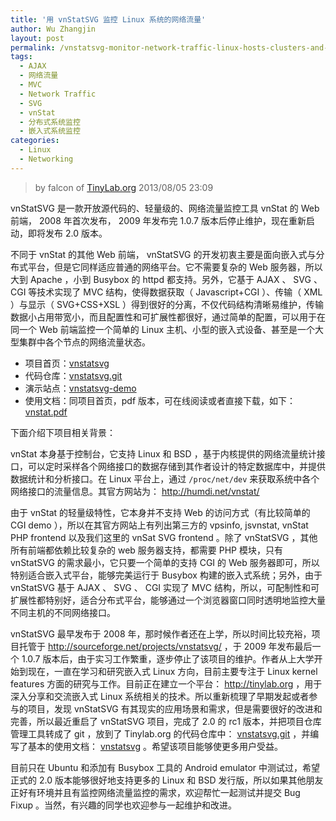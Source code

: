 ```yaml
---
title: '用 vnStatSVG 监控 Linux 系统的网络流量'
author: Wu Zhangjin
layout: post
permalink: /vnstatsvg-monitor-network-traffic-linux-hosts-clusters-and-even-embedded-devices/
tags:
  - AJAX
  - 网络流量
  - MVC
  - Network Traffic
  - SVG
  - vnStat
  - 分布式系统监控
  - 嵌入式系统监控
categories:
  - Linux
  - Networking
---
```


> by falcon of [TinyLab.org][1]
> 2013/08/05 23:09

vnStatSVG 是一款开放源代码的、轻量级的、网络流量监控工具 vnStat 的 Web  前端， 2008 年首次发布， 2009 年发布完 1.0.7 版本后停止维护，现在重新启动，即将发布 2.0 版本。

不同于 vnStat 的其他 Web 前端， vnStatSVG 的开发初衷主要是面向嵌入式与分布式平台，但是它同样适应普通的网络平台。它不需要复杂的 Web 服务器，所以大到 Apache ，小到 Busybox 的 httpd 都支持。另外，它基于 AJAX 、 SVG 、 CGI 等技术实现了 MVC 结构，使得数据获取（ Javascript+CGI ）、传输（ XML ）与显示（ SVG+CSS+XSL ）得到很好的分离，不仅代码结构清晰易维护，传输数据小占用带宽小，而且配置性和可扩展性都很好，通过简单的配置，可以用于在同一个 Web 前端监控一个简单的 Linux 主机、小型的嵌入式设备、甚至是一个大型集群中各个节点的网络流量状态。

  * 项目首页：[vnstatsvg][2]
  * 代码仓库：[vnstatsvg.git][3]
  * 演示站点：[vnstatsvg-demo][4]
  * 使用文档：同项目首页，pdf 版本，可在线阅读或者直接下载，如下：[vnstat.pdf](https://github.com/tinyclub/vnstatsvg/raw/master/doc/vnstatsvg.pdf)

下面介绍下项目相关背景：

vnStat 本身基于控制台，它支持 Linux 和 BSD ，基于内核提供的网络流量统计接口，可以定时采样各个网络接口的数据存储到其作者设计的特定数据库中，并提供数据统计和分析接口。在 Linux 平台上，通过 `/proc/net/dev` 来获取系统中各个网络接口的流量信息。其官方网站为： <http://humdi.net/vnstat/> 

由于 vnStat 的轻量级特性，它本身并不支持 Web 的访问方式（有比较简单的 CGI demo ），所以在其官方网站上有列出第三方的 vpsinfo, jsvnstat, vnStat PHP frontend 以及我们这里的 vnSat SVG frontend 。除了 vnStatSVG ，其他所有前端都依赖比较复杂的 web 服务器支持，都需要 PHP 模块，只有 vnStatSVG 的需求最小，它只要一个简单的支持 CGI 的 Web 服务器即可，所以特别适合嵌入式平台，能够完美运行于 Busybox 构建的嵌入式系统；另外，由于 vnStatSVG 基于 AJAX 、 SVG 、 CGI 实现了 MVC 结构，所以，可配制性和可扩展性都特别好，适合分布式平台，能够通过一个浏览器窗口同时透明地监控大量不同主机的不同网络接口。

vnStatSVG 最早发布于 2008 年，那时候作者还在上学，所以时间比较充裕，项目托管于 <http://sourceforge.net/projects/vnstatsvg/> ，于 2009 年发布最后一个 1.0.7 版本后，由于实习工作繁重，逐步停止了该项目的维护。作者从上大学开始到现在，一直在学习和研究嵌入式 Linux 方向，目前主要专注于 Linux kernel features 方面的研究与工作。目前正在建立一个平台： http://tinylab.org ，用于深入分享和交流嵌入式 Linux 系统相关的技术。所以重新梳理了早期发起或者参与的项目，发现 vnStatSVG 有其现实的应用场景和需求，但是需要很好的改进和完善，所以最近重启了 vnStatSVG 项目，完成了 2.0 的 rc1 版本，并把项目仓库管理工具转成了 git ，放到了 Tinylab.org 的代码仓库中： [vnstatsvg.git][3] ，并编写了基本的使用文档： [vnstatsvg][2] 。希望该项目能够使更多用户受益。

目前只在 Ubuntu 和添加有 Busybox 工具的 Android emulator 中测试过，希望正式的 2.0 版本能够很好地支持更多的 Linux 和 BSD 发行版，所以如果其他朋友正好有环境并且有监控网络流量监控的需求，欢迎帮忙一起测试并提交 Bug Fixup 。当然，有兴趣的同学也欢迎参与一起维护和改进。

 [1]: http://TinyLab.org
 [2]: /vnstatsvg
 [3]: https://github.com/tinyclub/vnstatsvg.git
 [4]: /vnstatsvg-demo/
